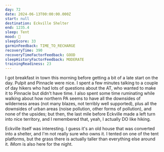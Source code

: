 ```yaml
---
day: 72
date: 2024-06-13T00:00:00.000Z
start: null
destination: Eckville Shelter
end: 1235.4
sleep: Tent
mood: 🙂
sleepScore: 33
garminFeedback: TIME_TO_RECHARGE
recoveryTime: 390
recoveryTimeFactorFeedback: GOOD
sleepHistoryFactorFeedback: MODERATE
trainingReadiness: 23
---
```

I got breakfast in town this morning before getting a bit of a late start on the day. Pulpit and Pinnacle were nice. I spent a few minutes talking to a couple of day hikers who had lots of questions about the AT, who wanted to make it to Pinnacle but didn't have time. I also spent some time ruminating while walking about how northern PA seems to have all the downsides of wilderness areas (not many blazes, not terribly well supported), plus all the downsides of urban areas (noise pollution, other forms of pollution), and none of the upsides; but then, the last mile before Eckville made a left turn into nice territory, and I remembered that, yeah, I actually DO like hiking.

Eckville itself was interesting. I guess it's an old house that was converted into a shelter, and I'm not really sure who owns it. I tented on one of the tent platforms, but the grass there is actually taller than everything else around it. iMom is also here for the night.
